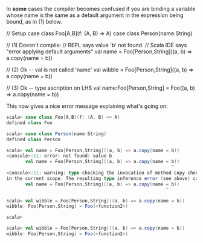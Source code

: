 In **some** cases the compiler becomes confused if you are binding a variable whose name is the same as a default argument in the expression being bound, as in (1) below.

// Setup
case class Foo[A,B](f: (A, B) => A)
case class Person(name:String)

// (1) Doesn't compile: 
//     REPL says value 'b' not found. 
//     Scala IDE says "error applying default arguments" 
val name = Foo[Person,String]((a, b) => a.copy(name = b))

// (2) Ok -- val is not called 'name'
val wibble = Foo[Person,String]((a, b) => a.copy(name = b))

// (3) Ok -- type ascription on LHS
val name:Foo[Person,String] = Foo((a, b) => a.copy(name = b))


This now gives a nice error message explaining what's going on:

```scala
scala> case class Foo[A,B](f: (A, B) => A)
defined class Foo

scala> case class Person(name:String)
defined class Person

scala> val name = Foo[Person,String]((a, b) => a.copy(name = b))
<console>:11: error: not found: value b
       val name = Foo[Person,String]((a, b) => a.copy(name = b))
                                                             ^
<console>:11: warning: type-checking the invocation of method copy checks if the named argument expression 'name = ...' is a valid assignment
in the current scope. The resulting type inference error (see above) can be fixed by providing an explicit type in the local definition for name.
       val name = Foo[Person,String]((a, b) => a.copy(name = b))
                                                           ^

scala> val wibble = Foo[Person,String]((a, b) => a.copy(name = b))
wibble: Foo[Person,String] = Foo(<function2>)

scala> 

scala> val wibble = Foo[Person,String]((a, b) => a.copy(name = b))
wibble: Foo[Person,String] = Foo(<function2>)
```
